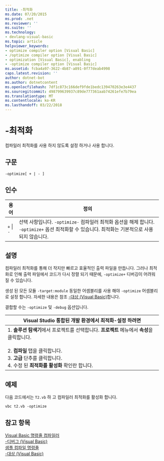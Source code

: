 ```yaml
---
title: -최적화
ms.date: 07/20/2015
ms.prod: .net
ms.reviewer: ''
ms.suite: ''
ms.technology:
- devlang-visual-basic
ms.topic: article
helpviewer_keywords:
- optimize compiler option [Visual Basic]
- /optimize compiler option [Visual Basic]
- optimization [Visual Basic], enabling
- -optimize compiler option [Visual Basic]
ms.assetid: fcba4a97-3622-4b87-a891-0f77deab4998
caps.latest.revision: ''
author: dotnet-bot
ms.author: dotnetcontent
ms.openlocfilehash: 7df1c873c166def9fde1bedc139470263e3e4437
ms.sourcegitcommit: 498799639937c89de777361aab74261efe7b79ea
ms.translationtype: MT
ms.contentlocale: ko-KR
ms.lasthandoff: 03/22/2018
---
```

# <a name="-optimize"></a>-최적화
컴파일러 최적화를 사용 하지 않도록 설정 하거나 사용 합니다.  
  
## <a name="syntax"></a>구문  
  
```  
-optimize[ + | - ]  
```  
  
## <a name="arguments"></a>인수  
  
|용어|정의|  
|---|---|  
|`+` &#124; `-`|선택 사항입니다. `-optimize-` 컴파일러 최적화 옵션을 해제 합니다. `-optimize+` 옵션 최적화할 수 있습니다. 최적화는 기본적으로 사용되지 않습니다.|  
  
## <a name="remarks"></a>설명  
 컴파일러 최적화를 통해 더 작지만 빠르고 효율적인 출력 파일을 만듭니다. 그러나 최적화로 인해 출력 파일에서 코드가 다시 정렬 되기 때문에, `-optimize+` 디버깅이 어려워질 수 있습니다.  
  
 생성 된 모든 모듈 `-target:module` 동일한 어셈블리를 사용 해야 `-optimize` 어셈블리로 설정 합니다. 자세한 내용은 참조 [-대상 (Visual Basic)](../../../visual-basic/reference/command-line-compiler/target.md)합니다.  
  
 결합할 수는 `-optimize` 및 `-debug` 옵션입니다.  
  
|Visual Studio 통합된 개발 환경에서 최적화-설정 하려면|  
|---|  
|1.  **솔루션 탐색기**에서 프로젝트를 선택합니다. **프로젝트** 메뉴에서 **속성**을 클릭합니다.<br />     <br />2.  **컴파일** 탭을 클릭합니다.<br />3.  **고급** 단추를 클릭합니다.<br />4.  수정 된 **최적화를 활성화** 확인란 합니다.|  
  
## <a name="example"></a>예제  
 다음 코드에서는 `T2.vb` 하 고 컴파일러 최적화를 활성화 합니다.  
  
```console
vbc t2.vb -optimize  
```  
  
## <a name="see-also"></a>참고 항목  
 [Visual Basic 명령줄 컴파일러](../../../visual-basic/reference/command-line-compiler/index.md)  
 [-디버그 (Visual Basic)](../../../visual-basic/reference/command-line-compiler/debug.md)  
 [샘플 컴파일 명령줄](../../../visual-basic/reference/command-line-compiler/sample-compilation-command-lines.md)  
 [-대상 (Visual Basic)](../../../visual-basic/reference/command-line-compiler/target.md)
